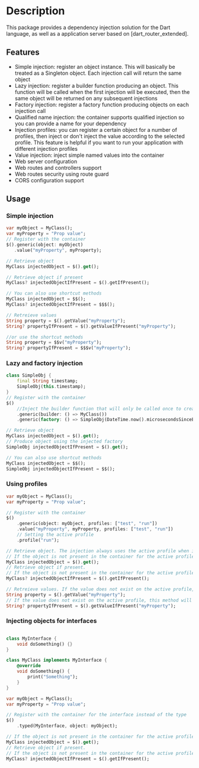 # Description
This package provides a dependency injection solution for the Dart language, as well as a application server based on [dart_router_extended].

## Features

- Simple injection: register an object instance. This will basically be treated as a Singleton object. Each injection call will return the same object
- Lazy injection: register a builder function producing an object. This function will be called when the first injection will be executed, then the same object will be returned on any subsequent injections
- Factory injection: register a factory function producing objects on each injection call
- Qualified name injection: the container supports qualified injection so you can provide a name for your dependency
- Injection profiles: you can register a certain object for a number of profiles, then inject or don't inject the value according to the selected profile. This feature is helpful if you want to run your application with different injection profiles
- Value injection: inject simple named values into the container
- Web server configuration
- Web routes and controllers support
- Web routes security using route guard
- CORS configuration support

## Usage

### Simple injection

```dart
var myObject = MyClass();
var myProperty = "Prop value";
// Register with the container
$().generic(object: myObject)
   .value("myProperty", myProperty);

// Retrieve object
MyClass injectedObject = $().get();

// Retrieve object if present
MyClass? injectedObjectIfPresent = $().getIfPresent();

// You can also use shortcut methods
MyClass injectedObject = $$();
MyClass? injectedObjectIfPresent = $$$();

// Retreieve values
String property = $().getValue("myProperty");
String? propertyIfPresent = $().getValueIfPresent("myProperty");

//or use the shortcut methods
String property = $$v("myProperty");
String? propertyIfPresent = $$$v("myProperty");

```

### Lazy and factory injection

```dart
class SimpleObj {
    final String timestamp;
    SimpleObj(this.timestamp);
}
// Register with the container
$()
    //Inject the builder function that will only be called once to create the container object
    .generic(builder: () => MyClass())
    .generic(factory: () => SimpleObj(DateTime.now().microsecondsSinceEpoch.toString()));

// Retrieve object
MyClass injectedObject = $().get();
// Produce object using the injected factory
SimpleObj injectedObjectIfPresent = $().get();

// You can also use shortcut methods
MyClass injectedObject = $$();
SimpleObj injectedObjectIfPresent = $$();
```

### Using profiles
```dart
var myObject = MyClass();
var myProperty = "Prop value";

// Register with the container
$()
    .generic(object: myObject, profiles: ["test", "run"])
    .value("myProperty", myProperty, profiles: ["test", "run"])
    // Setting the active profile
    .profile("run");

// Retrieve object. The injection always uses the active profile when injecting any registered objects or provided values
// If the object is not present in the container for the active profile, this method will throw an exception
MyClass injectedObject = $().get();
// Retrieve object if present. 
// If the object is not present in the container for the active profile, this method will return null
MyClass? injectedObjectIfPresent = $().getIfPresent();

// Retreieve values. If the value does not exist on the active profile, this method will throw an exception
String property = $().getValue("myProperty");
// If the value does not exist on the active profile, this method will return null
String? propertyIfPresent = $().getValueIfPresent("myProperty");
```

### Injecting objects for interfaces
```dart

class MyInterface {
    void doSomething() {}
}

class MyClass implements MyInterface {
    @override
    void doSomething() {
        print("Something");
    }
}

var myObject = MyClass();
var myProperty = "Prop value";

// Register with the container for the interface instead of the type
$()
    .typed(MyInterface, object: myObject);

// If the object is not present in the container for the active profile, this method will throw an exception
MyClass injectedObject = $().get();
// Retrieve object if present. 
// If the object is not present in the container for the active profile, this method will return null
MyClass? injectedObjectIfPresent = $().getIfPresent();
```
